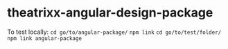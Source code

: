 # theatrixx-angular-design-package

To test locally:
`cd go/to/angular-package/`
`npm link`
`cd go/to/test/folder/`
`npm link angular-package`
